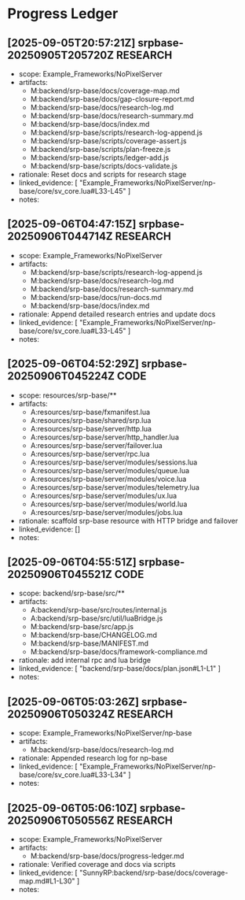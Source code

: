 # Progress Ledger
## [2025-09-05T20:57:21Z] srpbase-20250905T205720Z RESEARCH
- scope: Example_Frameworks/NoPixelServer
- artifacts:
  - M:backend/srp-base/docs/coverage-map.md
  - M:backend/srp-base/docs/gap-closure-report.md
  - M:backend/srp-base/docs/research-log.md
  - M:backend/srp-base/docs/research-summary.md
  - M:backend/srp-base/docs/index.md
  - M:backend/srp-base/scripts/research-log-append.js
  - M:backend/srp-base/scripts/coverage-assert.js
  - M:backend/srp-base/scripts/plan-freeze.js
  - M:backend/srp-base/scripts/ledger-add.js
  - M:backend/srp-base/scripts/docs-validate.js
- rationale: Reset docs and scripts for research stage
- linked_evidence: [ "Example_Frameworks/NoPixelServer/np-base/core/sv_core.lua#L33-L45" ]
- notes: 
## [2025-09-06T04:47:15Z] srpbase-20250906T044714Z RESEARCH
- scope: Example_Frameworks/NoPixelServer
- artifacts:
  - M:backend/srp-base/scripts/research-log-append.js
  - M:backend/srp-base/docs/research-log.md
  - M:backend/srp-base/docs/research-summary.md
  - M:backend/srp-base/docs/run-docs.md
  - M:backend/srp-base/docs/index.md
- rationale: Append detailed research entries and update docs
- linked_evidence: [ "Example_Frameworks/NoPixelServer/np-base/core/sv_core.lua#L33-L45" ]
- notes: 
## [2025-09-06T04:52:29Z] srpbase-20250906T045224Z CODE
- scope: resources/srp-base/**
- artifacts:
  - A:resources/srp-base/fxmanifest.lua
  - A:resources/srp-base/shared/srp.lua
  - A:resources/srp-base/server/http.lua
  - A:resources/srp-base/server/http_handler.lua
  - A:resources/srp-base/server/failover.lua
  - A:resources/srp-base/server/rpc.lua
  - A:resources/srp-base/server/modules/sessions.lua
  - A:resources/srp-base/server/modules/queue.lua
  - A:resources/srp-base/server/modules/voice.lua
  - A:resources/srp-base/server/modules/telemetry.lua
  - A:resources/srp-base/server/modules/ux.lua
  - A:resources/srp-base/server/modules/world.lua
  - A:resources/srp-base/server/modules/jobs.lua
- rationale: scaffold srp-base resource with HTTP bridge and failover
- linked_evidence: []
- notes:
## [2025-09-06T04:55:51Z] srpbase-20250906T045521Z CODE
- scope: backend/srp-base/src/**
- artifacts:
  - A:backend/srp-base/src/routes/internal.js
  - A:backend/srp-base/src/util/luaBridge.js
  - M:backend/srp-base/src/app.js
  - M:backend/srp-base/CHANGELOG.md
  - M:backend/srp-base/MANIFEST.md
  - M:backend/srp-base/docs/framework-compliance.md
- rationale: add internal rpc and lua bridge
- linked_evidence: [ "backend/srp-base/docs/plan.json#L1-L1" ]
- notes: 
## [2025-09-06T05:03:26Z] srpbase-20250906T050324Z RESEARCH
- scope: Example_Frameworks/NoPixelServer/np-base
- artifacts:
  - M:backend/srp-base/docs/research-log.md
- rationale: Appended research log for np-base
- linked_evidence: [ "Example_Frameworks/NoPixelServer/np-base/core/sv_core.lua#L33-L34" ]
- notes: 
## [2025-09-06T05:06:10Z] srpbase-20250906T050556Z RESEARCH
- scope: Example_Frameworks/NoPixelServer
- artifacts:
  - M:backend/srp-base/docs/progress-ledger.md
- rationale: Verified coverage and docs via scripts
- linked_evidence: [ "SunnyRP:backend/srp-base/docs/coverage-map.md#L1-L30" ]
- notes: 
